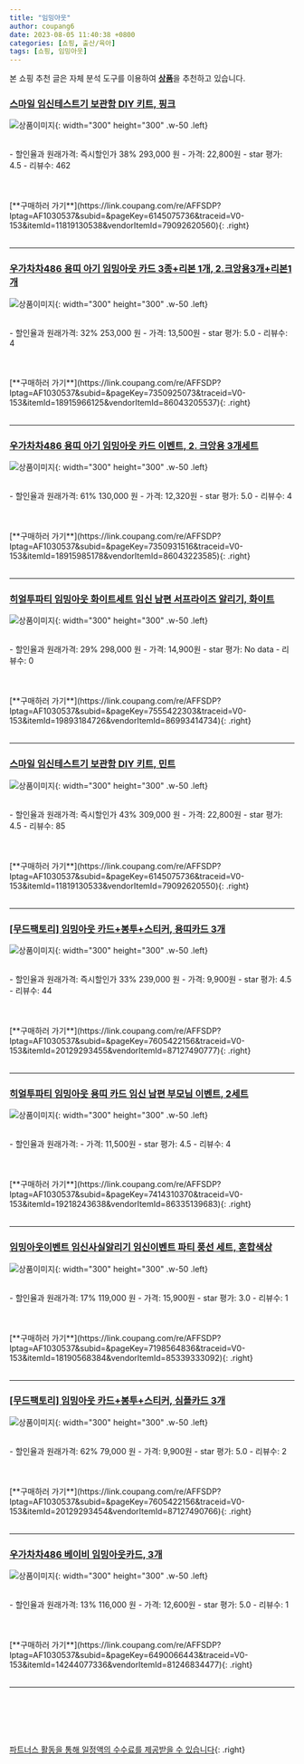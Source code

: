 ```yaml
---
title: "임밍아웃"
author: coupang6
date: 2023-08-05 11:40:38 +0800
categories: [쇼핑, 출산/육아]
tags: [쇼핑, 임밍아웃]
---
```


본 쇼핑 추천 글은 자체 분석 도구를 이용하여 [**상품**](https://link.coupang.com/a/bao1ui)을 추천하고 있습니다.

### [스마일 임신테스트기 보관함 DIY 키트, 핑크](https://link.coupang.com/re/AFFSDP?lptag=AF1030537&subid=&pageKey=6145075736&traceid=V0-153&itemId=11819130538&vendorItemId=79092620560)

![상품이미지](https://thumbnail8.coupangcdn.com/thumbnails/remote/230x230ex/image/retail/images/2021/10/26/15/1/3564794c-0f3c-468d-bf90-2bb404e9e38e.jpg){: width="300" height="300" .w-50 .left}


<br>
- 할인율과 원래가격: 즉시할인가 38%  293,000   원
- 가격: 22,800원
- star 평가: 4.5
- 리뷰수: 462
<br>
<br>
<br>
<br>
[**구매하러 가기**](https://link.coupang.com/re/AFFSDP?lptag=AF1030537&subid=&pageKey=6145075736&traceid=V0-153&itemId=11819130538&vendorItemId=79092620560){: .right}
<br>
<br>

---

### [우가차차486 용띠 아기 임밍아웃 카드 3종+리본 1개, 2.크앙용3개+리본1개](https://link.coupang.com/re/AFFSDP?lptag=AF1030537&subid=&pageKey=7350925073&traceid=V0-153&itemId=18915966125&vendorItemId=86043205537)

![상품이미지](https://thumbnail10.coupangcdn.com/thumbnails/remote/230x230ex/image/vendor_inventory/1191/f60c9c7360e05ed5a45d619df624416c80b534f58f42306f8cb7fe6fddd7.png){: width="300" height="300" .w-50 .left}


<br>
- 할인율과 원래가격: 32%  253,000   원
- 가격: 13,500원
- star 평가: 5.0
- 리뷰수: 4
<br>
<br>
<br>
<br>
[**구매하러 가기**](https://link.coupang.com/re/AFFSDP?lptag=AF1030537&subid=&pageKey=7350925073&traceid=V0-153&itemId=18915966125&vendorItemId=86043205537){: .right}
<br>
<br>

---

### [우가차차486 용띠 아기 임밍아웃 카드 이벤트, 2. 크앙용 3개세트](https://link.coupang.com/re/AFFSDP?lptag=AF1030537&subid=&pageKey=7350931516&traceid=V0-153&itemId=18915985178&vendorItemId=86043223585)

![상품이미지](https://thumbnail7.coupangcdn.com/thumbnails/remote/230x230ex/image/vendor_inventory/0430/840db01e23fa8f3b95d19552a43580097c36e4882926f316a10f2462eb4c.png){: width="300" height="300" .w-50 .left}


<br>
- 할인율과 원래가격: 61%  130,000   원
- 가격: 12,320원
- star 평가: 5.0
- 리뷰수: 4
<br>
<br>
<br>
<br>
[**구매하러 가기**](https://link.coupang.com/re/AFFSDP?lptag=AF1030537&subid=&pageKey=7350931516&traceid=V0-153&itemId=18915985178&vendorItemId=86043223585){: .right}
<br>
<br>

---

### [히얼투파티 임밍아웃 화이트세트 임신 남편 서프라이즈 알리기, 화이트](https://link.coupang.com/re/AFFSDP?lptag=AF1030537&subid=&pageKey=7555422303&traceid=V0-153&itemId=19893184726&vendorItemId=86993414734)

![상품이미지](https://thumbnail6.coupangcdn.com/thumbnails/remote/230x230ex/image/vendor_inventory/7805/b9212ee4e699140069921ec919ded012e4b37dfd5d865a0cb425be53348d.jpg){: width="300" height="300" .w-50 .left}


<br>
- 할인율과 원래가격: 29%  298,000   원
- 가격: 14,900원
- star 평가: No data
- 리뷰수: 0
<br>
<br>
<br>
<br>
[**구매하러 가기**](https://link.coupang.com/re/AFFSDP?lptag=AF1030537&subid=&pageKey=7555422303&traceid=V0-153&itemId=19893184726&vendorItemId=86993414734){: .right}
<br>
<br>

---

### [스마일 임신테스트기 보관함 DIY 키트, 민트](https://link.coupang.com/re/AFFSDP?lptag=AF1030537&subid=&pageKey=6145075736&traceid=V0-153&itemId=11819130533&vendorItemId=79092620550)

![상품이미지](https://thumbnail10.coupangcdn.com/thumbnails/remote/230x230ex/image/retail/images/2021/10/26/15/1/b27651ab-ba62-48f4-94df-170acd3a04de.jpg){: width="300" height="300" .w-50 .left}


<br>
- 할인율과 원래가격: 즉시할인가 43%  309,000   원
- 가격: 22,800원
- star 평가: 4.5
- 리뷰수: 85
<br>
<br>
<br>
<br>
[**구매하러 가기**](https://link.coupang.com/re/AFFSDP?lptag=AF1030537&subid=&pageKey=6145075736&traceid=V0-153&itemId=11819130533&vendorItemId=79092620550){: .right}
<br>
<br>

---

### [[무드팩토리] 임밍아웃 카드+봉투+스티커, 용띠카드 3개](https://link.coupang.com/re/AFFSDP?lptag=AF1030537&subid=&pageKey=7605422156&traceid=V0-153&itemId=20129293455&vendorItemId=87127490777)

![상품이미지](https://thumbnail7.coupangcdn.com/thumbnails/remote/230x230ex/image/vendor_inventory/6422/89f48e3fe59a296729dc112f253c77de84ef5b1665ebf7eb7e4b659d2da6.png){: width="300" height="300" .w-50 .left}


<br>
- 할인율과 원래가격: 즉시할인가 33%  239,000   원
- 가격: 9,900원
- star 평가: 4.5
- 리뷰수: 44
<br>
<br>
<br>
<br>
[**구매하러 가기**](https://link.coupang.com/re/AFFSDP?lptag=AF1030537&subid=&pageKey=7605422156&traceid=V0-153&itemId=20129293455&vendorItemId=87127490777){: .right}
<br>
<br>

---

### [히얼투파티 임밍아웃 용띠 카드 임신 남편 부모님 이벤트, 2세트](https://link.coupang.com/re/AFFSDP?lptag=AF1030537&subid=&pageKey=7414310370&traceid=V0-153&itemId=19218243638&vendorItemId=86335139683)

![상품이미지](https://thumbnail8.coupangcdn.com/thumbnails/remote/230x230ex/image/vendor_inventory/2389/7ab258279ded52faf0655c29d9430230c37a4a28900b53d837dd74748625.jpg){: width="300" height="300" .w-50 .left}


<br>
- 할인율과 원래가격: 
- 가격: 11,500원
- star 평가: 4.5
- 리뷰수: 4
<br>
<br>
<br>
<br>
[**구매하러 가기**](https://link.coupang.com/re/AFFSDP?lptag=AF1030537&subid=&pageKey=7414310370&traceid=V0-153&itemId=19218243638&vendorItemId=86335139683){: .right}
<br>
<br>

---

### [임밍아웃이벤트 임신사실알리기 임신이벤트 파티 풍선 세트, 혼합색상](https://link.coupang.com/re/AFFSDP?lptag=AF1030537&subid=&pageKey=7198564836&traceid=V0-153&itemId=18190568384&vendorItemId=85339333092)

![상품이미지](https://thumbnail7.coupangcdn.com/thumbnails/remote/230x230ex/image/vendor_inventory/396d/33b78927ca2f13cc8cc1f2d7bf72448569b9a432fe782ada481a0bfe09ef.png){: width="300" height="300" .w-50 .left}


<br>
- 할인율과 원래가격: 17%  119,000   원
- 가격: 15,900원
- star 평가: 3.0
- 리뷰수: 1
<br>
<br>
<br>
<br>
[**구매하러 가기**](https://link.coupang.com/re/AFFSDP?lptag=AF1030537&subid=&pageKey=7198564836&traceid=V0-153&itemId=18190568384&vendorItemId=85339333092){: .right}
<br>
<br>

---

### [[무드팩토리] 임밍아웃 카드+봉투+스티커, 심플카드 3개](https://link.coupang.com/re/AFFSDP?lptag=AF1030537&subid=&pageKey=7605422156&traceid=V0-153&itemId=20129293454&vendorItemId=87127490766)

![상품이미지](https://thumbnail10.coupangcdn.com/thumbnails/remote/230x230ex/image/vendor_inventory/35b2/c45c7b78422d4a0b5a9356cbd3efed18f2c7ee2804b5e166bbad1911368e.png){: width="300" height="300" .w-50 .left}


<br>
- 할인율과 원래가격: 62%  79,000   원
- 가격: 9,900원
- star 평가: 5.0
- 리뷰수: 2
<br>
<br>
<br>
<br>
[**구매하러 가기**](https://link.coupang.com/re/AFFSDP?lptag=AF1030537&subid=&pageKey=7605422156&traceid=V0-153&itemId=20129293454&vendorItemId=87127490766){: .right}
<br>
<br>

---

### [우가차차486 베이비 임밍아웃카드, 3개](https://link.coupang.com/re/AFFSDP?lptag=AF1030537&subid=&pageKey=6490066443&traceid=V0-153&itemId=14244077336&vendorItemId=81246834477)

![상품이미지](https://thumbnail6.coupangcdn.com/thumbnails/remote/230x230ex/image/vendor_inventory/ba98/c4b668039bf0b4d2c913cb103784ab36500e2415de23a59122ef36ecc570.jpg){: width="300" height="300" .w-50 .left}


<br>
- 할인율과 원래가격: 13%  116,000   원
- 가격: 12,600원
- star 평가: 5.0
- 리뷰수: 1
<br>
<br>
<br>
<br>
[**구매하러 가기**](https://link.coupang.com/re/AFFSDP?lptag=AF1030537&subid=&pageKey=6490066443&traceid=V0-153&itemId=14244077336&vendorItemId=81246834477){: .right}
<br>
<br>

---
<br><br><br><br><br> [파트너스 활동을 통해 일정액의 수수료를 제공받을 수 있습니다](https://link.coupang.com/a/bao1ui){: .right}